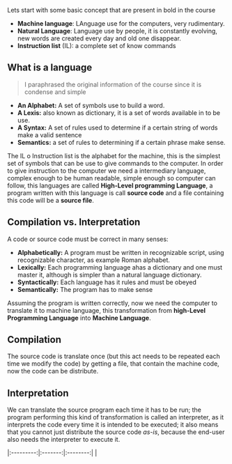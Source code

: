 Lets start with some basic concept that are present in bold in the course 

* **Machine language**: LAnguage use for the computers, very rudimentary.
* **Natural Language**: Language use by people, it is constantly evolving, new words are created every day and old one disappear. 
* **Instruction list** (IL): a complete set of know commands 

## What is a language

> I paraphrased the original information of the course since it is condense and simple

* **An Alphabet:** A set of symbols use to build a word.
* **A Lexis:**  also known as dictionary, it is a set of words available in to be use.
* **A Syntax:** A set of rules used to determine if a certain string of words make a valid sentence 
* **Semantics:** a set of rules to determining if a certain phrase make sense.

The IL o Instruction list is the alphabet for the machine, this is the simplest set of symbols that can be use to give commands to the computer.
In order to give instruction to the computer we need a intermediary language, complex enough to be human readable, simple enough so computer can follow, this languages are called **High-Level programming Language**, a program written with this language is call **source code** and a file  containing this code will be a **source file**.

## Compilation vs. Interpretation

A code or source code must be correct in many senses:

* **Alphabetically:** A program must be written in recognizable script, using recognizable character, as example Roman alphabet.
* **Lexically:** Each programming language ahas a dictionary and one must master it, although is simpler than a natural language dictionary.
* **Syntactically:** Each language has it rules and must be obeyed
* **Semantically:** The program has to make sense

Assuming the program is written correctly, now we need the computer to translate it to machine language, this transformation from **high-Level Programming Language** into **Machine Language**.

## Compilation

The source code is translate once (but this act needs to be repeated each time we modify the code) by getting a file, that contain the machine code, now the code can be distribute.

## Interpretation
We can translate the source program each time it has to be run; the program performing this kind of transformation is called an interpreter, as it interprets the code every time it is intended to be executed; it also means that you cannot just distribute the source code *as-is*, because the end-user also needs the interpreter to execute it.

|:---------:|:-------:|:--------:|
|